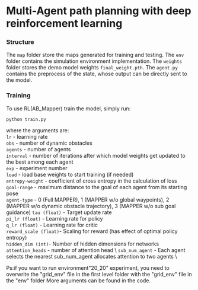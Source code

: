 # Multi-Agent path planning with deep reinforcement learning


### Structure
The `map` folder store the maps generated for training and testing.
The `env` folder contains the simulation environment implementation.
The `weights`  folder stores the demo model weights `final_weight.pth`.
The `agent.py` contains the preprocess of the state, whose output can be directly sent to the model.



### Training 
To use RL(AB_Mapper) train the model, simply run:
```
python train.py 
```
where the arguments are:\
`lr` - learning rate \
`obs` - number of dynamic obstacles \
`agents` - number of agents \
`interval` - number of iterations after which model weights get updated to the best among each agent \
`exp` - experiment number \
`load` - load base weights to start training (if needed) \
`entropy-weight` - coefficient of cross entropy in the calculation of loss \
`goal-range` - maximum distance to the goal of each agent from its starting pose \
`agent-type` - 0 (Full MAPPER), 1 (MAPPER w/o global waypoints), 2 (MAPPER w/o dynamic obstacle trajectory), 3 (MAPPER w/o sub goal guidance) 
`tau (float)` - Target update rate \
`pi_lr (float)` - Learning rate for policy \
`q_lr (float)` - Learning rate for critic \
`reward_scale (float)`- Scaling for reward (has effect of optimal   policy entropy) \
`hidden_dim (int)`- Number of hidden dimensions for networks \
`attention_heads` - number of attention head \ 
`sub_num_agent` - Each agent selects the nearest sub_num_agent allocates attention to two agents \


Ps:if you want to run environment"20_20" experiment, you need to overwrite the "grid_env" file in the first level folder with the "grid_env" file in the "env" folder
More arguments can be found in the code.
